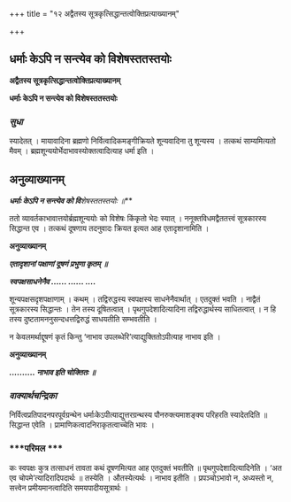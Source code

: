 +++
title = "१२ अद्वैतस्य सूत्रकृत्सिद्धान्तत्वोक्तिप्रत्याख्यानम्"

+++


## धर्माः केऽपि न सन्त्येव को विशेषस्ततस्तयोः

**अद्वैतस्य सूत्रकृत्सिद्धान्तत्वोक्तिप्रत्याख्यानम्**

**धर्माः केऽपि न सन्त्येव को विशेषस्ततस्तयोः**

### ***सुधा***

स्यादेतत् । मायावादिना ब्रह्मणो निर्वित्वादिकमङ्गीक्रियते शून्यवादिना तु शून्यस्य । तत्कथं साम्यमित्यतो मैवम् । ब्रह्मशून्ययोर्भेदाभावस्योक्तत्वादित्याह धर्मा इति ।

## **अनुव्याख्यानम्**

***धर्माः केऽपि न सन्त्येव को वि**शेष**स्ततस्तयोः ॥***

ततो व्यावर्तकाभावात्तयोर्ब्रह्मशून्ययोः को विशेषः किंकृतो भेदः स्यात् । ननूक्तविधमद्वैततत्त्वं सूत्रकारस्य सिद्धान्त एव । तत्कथं दूषणाय तदनुवादः क्रियत इत्यत आह एतादृशानामिति ।

**अनुव्याख्यानम्**

***एतादृशानां पक्षाणां दूषणं प्रभुणा कृतम् ॥***

***स्वपक्षसाधनेनैव ...... ...... ....***

शून्यपक्षसदृशपक्षाणाम् । कथम् । तद्विरुद्धस्य स्वपक्षस्य साधनेनैवार्थात् । एतदुक्तं भवति । नाद्वैतं सूत्रकारस्य सिद्धान्तः । तेन तस्य दूषितत्वात् । पृथगुपदेशादित्यादिना तद्विरुद्धार्थस्य साधितत्वात् । न हि तस्य दुष्टतामननुसन्दधत्तद्विरुद्धं साधयतीति सम्भवतीति ।

न केवलमर्थाद्दूषणं कृतं किन्तु ‘नाभाव उपलब्धेरि’त्याद्युक्तितोऽपीत्याह नाभाव इति ।

**अनुव्याख्यानम्**

***.......... नाभाव इति चोक्तितः ॥***

### ***वाक्यार्थचन्द्रिका***

निर्वित्वप्रतिपादनपरपूर्वग्रन्थेन धर्माःकेऽपीत्याद्युत्तरग्रन्थस्य पौनरुक्त्यमाशङ्क्य परिहरति स्यादेतदिति ॥ सिद्धान्त एवेति । प्रामाणिकत्वादनिराकृतत्वाच्चेति भावः ।

### ***परिमल ***

कः स्वपक्षः कुत्र तत्साधनं तावता कथं दूषणमित्यत आह एतदुक्तं भवतीति ॥ पृथगुपदेशादित्यादिनेति । ‘अत एव चोपमे’त्यादिरादिपदार्थः ॥ तस्येति । औतस्येत्यर्थः । नाभाव इतीति । प्रपञ्चोऽभावो न, अध्यस्तो न, सत्त्वेन प्रमीयमानत्वादिति समयपादीयसूत्रार्थः ।

